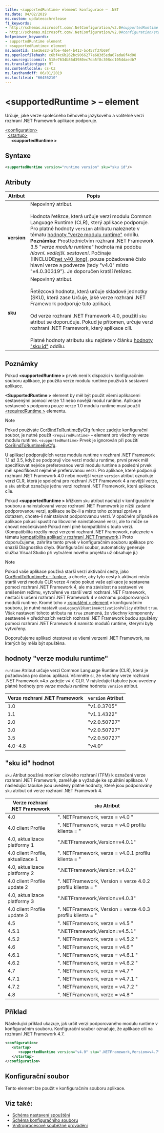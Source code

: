 ```yaml
---
title: <supportedRuntime> element konfigurace – .NET
ms.date: 04/02/2019
ms.custom: updateeachrelease
f1_keywords:
- http://schemas.microsoft.com/.NetConfiguration/v2.0#supportedRuntime
- http://schemas.microsoft.com/.NetConfiguration/v2.0#configuration/startup/supportedRuntime
helpviewer_keywords:
- supportedRuntime element
- <supportedRuntime> element
ms.assetid: 1ae16e23-afbe-4de4-b413-bc457f37b69f
ms.openlocfilehash: c6bf4c6b262bc9066277a683d5eda67ada6f4d08
ms.sourcegitcommit: 518e7634b86d3980ec7da5f8c308cc1054daedb7
ms.translationtype: MT
ms.contentlocale: cs-CZ
ms.lasthandoff: 06/01/2019
ms.locfileid: "66456210"
---
```

# <a name="supportedruntime-element"></a>\<supportedRuntime > – element

Určuje, jaké verze společného běhového jazykového a volitelně verzi rozhraní .NET Framework aplikace podporuje.  

[\<configuration>](../configuration-element.md)  
&nbsp;&nbsp;[\<startup>](../startup/startup-element.md)  
&nbsp;&nbsp;&nbsp;&nbsp; **\<supportedRuntime >**  

## <a name="syntax"></a>Syntaxe

```xml
<supportedRuntime version="runtime version" sku="sku id"/>
```

## <a name="attributes"></a>Atributy

|Atribut|Popis|
|---------------|-----------------|
|**version**|Nepovinný atribut.<br /><br /> Hodnota řetězce, která určuje verzi modulu Common Language Runtime (CLR), který aplikace podporuje. Pro platné hodnoty `version` atributu naleznete v tématu [hodnoty "verze modulu runtime"](#version) oddílu. **Poznámka:**  Prostřednictvím rozhraní .NET Framework 3.5 "*verze modulu runtime*" hodnota má podobu *hlavní*. *vedlejší*. *sestavení*. Počínaje [!INCLUDE[net_v40_long](../../../../../includes/net-v40-long-md.md)], pouze požadované číslo hlavní verze a podverze (tedy "v4.0" místo "v4.0.30319"). Je doporučen kratší řetězec.|
|**sku**|Nepovinný atribut.<br /><br /> Řetězcová hodnota, která určuje skladové jednotky (SKU), která zase Určuje, jaké verze rozhraní .NET Framework podporuje tuto aplikaci.<br /><br /> Od verze rozhraní .NET Framework 4.0, použití `sku` atribut se doporučuje.  Pokud je přítomen, určuje verzi rozhraní .NET Framework, který aplikace cílí.<br /><br /> Platné hodnoty atributu sku najdete v článku [hodnoty "sku id"](#sku) oddílu.|

## <a name="remarks"></a>Poznámky

Pokud  **\<supportedRuntime >** prvek není k dispozici v konfiguračním souboru aplikace, je použita verze modulu runtime používá k sestavení aplikace.

**\<SupportedRuntime >** element by měl být použit všemi aplikacemi sestavenými pomocí verze 1.1 nebo novější modul runtime. Aplikace sestavené s podporou pouze verze 1.0 modulu runtime musí použít [ \<requiredRuntime >](../startup/requiredruntime-element.md) elementu.

> [!NOTE]
> Pokud používáte [CorBindToRuntimeByCfg](../../../unmanaged-api/hosting/corbindtoruntimebycfg-function.md) funkce zadejte konfigurační soubor, je nutné použít `<requiredRuntime>` – element pro všechny verze modulu runtime. `<supportedRuntime>` Prvek je ignorován při použití [CorBindToRuntimeByCfg](../../../unmanaged-api/hosting/corbindtoruntimebycfg-function.md).  
  
U aplikací podporujících verze modulu runtime v rozhraní .NET Framework 1.1 až 3.5, když se podporují více verzí modulu runtime, první prvek měl specifikovat nejvíce preferovanou verzi modulu runtime a poslední prvek měl specifikovat nejméně preferovanou verzi. Pro aplikace, které podporují rozhraní .NET Framework 4.0 nebo novější verze `version` atribut označuje verzi CLR, která je společná pro rozhraní .NET Framework 4 a novější verze, a `sku` atribut označuje jednu verzi rozhraní .NET Framework, která aplikace cíle. 

Pokud  **\<supportedRuntime >** křížkem `sku` atribut nachází v konfiguračním souboru a nainstalovaná verze rozhraní .NET Framework je nižší zadané podporovanou verzi, aplikace selže-li a místo toho zobrazí zpráva s dotazem, chcete-li nainstalovat podporovanou verzi. V opačném případě se aplikace pokusí spustit na libovolné nainstalované verzi, ale to může se chovat neočekávaně Pokud není plně kompatibilní s touto verzí. (Kompatibilita rozdíly mezi verzemi rozhraní .NET Framework, naleznete v tématu [kompatibilita aplikací v rozhraní .NET Framework](https://docs.microsoft.com/dotnet/framework/migration-guide/application-compatibility).) Proto doporučujeme, zahrňte tento prvek v konfiguračním souboru aplikace pro snazší Diagnostika chyb. (Konfigurační soubor, automaticky generuje služba Visual Studio při vytváření nového projektu už obsahuje ji.)
  
> [!NOTE]
> Pokud vaše aplikace používá starší verzi aktivační cesty, jako [CorBindToRuntimeEx – funkce](../../../unmanaged-api/hosting/corbindtoruntimeex-function.md), a chcete, aby tyto cesty k aktivaci místo starší verzi modulu CLR verze 4 nebo pokud vaše aplikace je sestavena pomocí rozhraní .NET Framework 4, ale má závislost na sestavení ve smíšeném režimu, vytvořené ve starší verzi rozhraní .NET Framework, nestačí k určení rozhraní .NET Framework 4 v seznamu podporovaných modulů runtime. Kromě toho v [ \<spuštění > element](../startup/startup-element.md) v konfiguračním souboru, je nutné nastavit `useLegacyV2RuntimeActivationPolicy` atribut `true`. Však nastavení tohoto atributu na `true` znamená, že všechny komponenty sestavené v předchozích verzích rozhraní .NET Framework budou spuštěny pomocí rozhraní .NET Framework 4 namísto modulů runtime, kterými byly vytvořeny.

Doporučujeme aplikaci otestovat se všemi verzemi .NET Framework, na kterých by měla být spuštěna.

<a name="version"></a> 
## <a name="runtime-version-values"></a>hodnoty "verze modulu runtime"
`runtime` Atribut určuje verzi Common Language Runtime (CLR), která je požadována pro danou aplikaci. Všimněte si, že všechny verze rozhraní .NET Framework v4.x zadejte `v4.0` CLR. V následující tabulce jsou uvedeny platné hodnoty pro *verze modulu runtime* hodnotu `version` atribut.

|Verze rozhraní .NET Framework|`version` Atribut|
|----------------------------|-------------------------|
|1.0|"v1.0.3705"|
|1.1|"v1.1.4322"|
|2.0|"v2.0.50727"|
|3.0|"v2.0.50727"|
|3.5|"v2.0.50727"|
|4.0-4.8|"v4.0"|

## <a name="sku"></a> "sku id" hodnot

`sku` Atribut používá moniker cílového rozhraní (TFM) k označení verze rozhraní .NET Framework, zaměřuje a vyžaduje ke spuštění aplikace. V následující tabulce jsou uvedeny platné hodnoty, které jsou podporovány `sku` atribut od verze rozhraní .NET Framework 4.

|Verze rozhraní .NET Framework|`sku` Atribut|
|----------------------------|---------------------|
|4.0|". NETFramework, verze = v4.0 "|
|4.0 client Profile|". NETFramework, verze = v4.0 profilu klienta = "|
|4.0, aktualizace platformy 1|".NETFramework,Version=v4.0.1"|
|4.0 client Profile, aktualizace 1|". NETFramework, verze = v4.0.1 profilu klienta = "|
|4.0, aktualizace platformy 2|".NETFramework,Version=v4.0.2"|
|4.0 client Profile update 2|". NETFramework, Version = verze 4.0.2 profilu klienta = "|
|4.0, aktualizace platformy 3|".NETFramework,Version=v4.0.3"|
|4.0 client Profile update 3|". NETFramework, Version = verze 4.0.3 profilu klienta = "|
|4.5|". NETFramework, verze = v4.5 "|
|4.5.1|".NETFramework,Version=v4.5.1"|
|4.5.2|". NETFramework, verze = v4.5.2 "|
|4.6|". NETFramework, verze = v4.6 "|
|4.6.1|". NETFramework, verze = v4.6.1 "|
|4.6.2|". NETFramework, verze = v4.6.2 "|
|4.7|". NETFramework, verze = v4.7 "|
|4.7.1|". NETFramework, verze = v4.7.1 "|
|4.7.2|". NETFramework, verze = v4.7.2 "|
|4.8|". NETFramework, verze = v4.8 "|

## <a name="example"></a>Příklad

Následující příklad ukazuje, jak určit verzi podporovaného modulu runtime v konfiguračním souboru. Konfigurační soubor označuje, že aplikace cílí na rozhraní .NET Framework 4.7.

```xml
<configuration>
   <startup>
      <supportedRuntime version="v4.0" sku=".NETFramework,Version=v4.7" />
   </startup>
</configuration>
```

## <a name="configuration-file"></a>Konfigurační soubor

Tento element lze použít v konfiguračním souboru aplikace.

## <a name="see-also"></a>Viz také:

- [Schéma nastavení spouštění](../startup/index.md)
- [Schéma konfiguračního souboru](../index.md)
- [Vnitroprocesové souběžné provádění](../../../deployment/in-process-side-by-side-execution.md)
